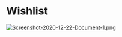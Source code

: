 # Wishlist
[![Screenshot-2020-12-22-Document-1.png](https://i.postimg.cc/yx3rpBfy/Screenshot-2020-12-22-Document-1.png)](https://postimg.cc/p5xZpNMm)
